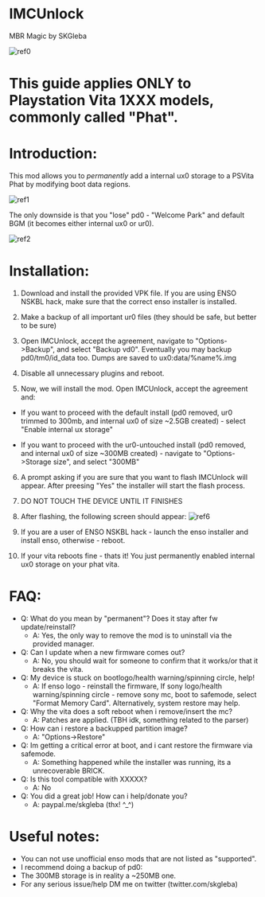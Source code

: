 # IMCUnlock
MBR Magic by SKGleba

![ref0](https://cdn.discordapp.com/attachments/466454495258476545/466463541185216512/IMG_20180711_063013.jpg)

# This guide applies ONLY to Playstation Vita 1XXX models, commonly called "Phat".
# Introduction:
This mod allows you to _permanently_ add a internal ux0 storage to a PSVita Phat by modifying boot data regions.

![ref1](https://cdn.discordapp.com/attachments/466454244929699861/466458976901529600/IMG_20180710_180418.jpg)

The only downside is that you "lose" pd0 - "Welcome Park" and default BGM (it becomes either internal ux0 or ur0).

![ref2](https://cdn.discordapp.com/attachments/466454244929699861/466460781756809216/IMG_20180711_062701.jpg)

# Installation:
1) Download and install the provided VPK file. If you are using ENSO NSKBL hack, make sure that the correct enso installer is installed.

2) Make a backup of all important ur0 files (they should be safe, but better to be sure)

3) Open IMCUnlock, accept the agreement, navigate to "Options->Backup", and select "Backup vd0". Eventually you may backup pd0/tm0/id_data too. Dumps are saved to ux0:data/%name%.img

4) Disable all unnecessary plugins and reboot.

5) Now, we will install the mod. Open IMCUnlock, accept the agreement and:
  - If you want to proceed with the default install (pd0 removed, ur0 trimmed to 300mb, and internal ux0 of size ~2.5GB created) - select "Enable internal ux storage"
  
  - If you want to proceed with the ur0-untouched install (pd0 removed, and internal ux0 of size ~300MB created) - navigate to "Options->Storage size", and select "300MB"
  
6) A prompt asking if you are sure that you want to flash IMCUnlock will appear. After preesing "Yes" the installer will start the flash process.

7) DO NOT TOUCH THE DEVICE UNTIL IT FINISHES

8) After flashing, the following screen should appear:
![ref6](https://cdn.discordapp.com/attachments/466454495258476545/466462385499275274/IMG_20180711_063154.jpg)

9) If you are a user of ENSO NSKBL hack - launch the enso installer and install enso, otherwise - reboot.

10) If your vita reboots fine - thats it! You just permanently enabled internal ux0 storage on your phat vita.

# FAQ:
 - Q: What do you mean by "permanent"? Does it stay after fw update/reinstall?
   - A: Yes, the only way to remove the mod is to uninstall via the provided manager.
 - Q: Can I update when a new firmware comes out?
   - A: No, you should wait for someone to confirm that it works/or that it breaks the vita.
 - Q: My device is stuck on bootlogo/health warning/spinning circle, help!
   - A: If enso logo - reinstall the firmware, If sony logo/health warning/spinning circle - remove sony mc, boot to safemode, select "Format Memory Card". Alternatively, system restore may help.
 - Q: Why the vita does a soft reboot when i remove/insert the mc?
   - A: Patches are applied. (TBH idk, something related to the parser)
 - Q: How can i restore a backupped partition image?
   - A: "Options->Restore"
 - Q: Im getting a critical error at boot, and i cant restore the firmware via safemode.
   - A: Something happened while the installer was running, its a unrecoverable BRICK.
 - Q: Is this tool compatible with XXXXX?
   - A: No
 - Q: You did a great job! How can i help/donate you?
   - A: paypal.me/skgleba (thx! ^_^)
 
 # Useful notes:
- You can not use unofficial enso mods that are not listed as "supported".
- I recommend doing a backup of pd0:
- The 300MB storage is in reality a ~250MB one.
- For any serious issue/help DM me on twitter (twitter.com/skgleba)
